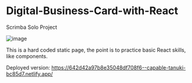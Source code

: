# Digital-Business-Card-with-React
Scrimba Solo Project 

![image](https://user-images.githubusercontent.com/91209683/230044932-d5c01c8b-de5c-4711-8c2c-ec38a179e05f.png)


This is a hard coded static page, the point is to practice basic React skills, like components.

Deployed version: https://642d42a97b8e35048df708f6--capable-tanuki-bc85d7.netlify.app/
